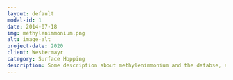 ```yaml
---
layout: default
modal-id: 1
date: 2014-07-18
img: methylenimmonium.png
alt: image-alt
project-date: 2020
client: Westermayr
category: Surface Hopping
description: Some description about methylenimmonium and the databse, and what excited state chemistry this molecule shows ...
---
```

